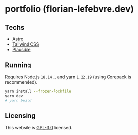 # portfolio (florian-lefebvre.dev)

## Techs

- [Astro](https://astro.build)
- [Tailwind CSS](https://tailwindcss.com/)
- [Plausible](https://plausible.io/)

## Running

Requires Node.js `18.14.1` and yarn `1.22.19` (using Corepack is recommended).

```sh
yarn install --frozen-lockfile
yarn dev
# yarn build
```

## Licensing

This website is [GPL-3.0](./LICENSE) licensed.
